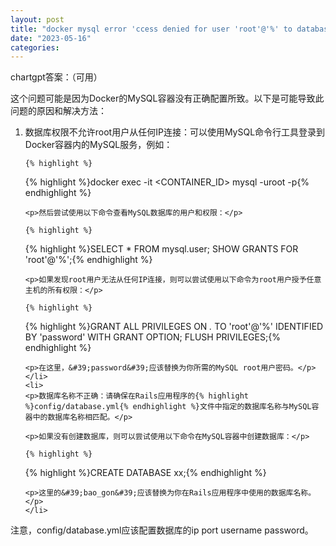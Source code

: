 ```yaml
---
layout: post
title: "docker mysql error 'ccess denied for user 'root'@'%' to database xx '"
date: "2023-05-16"
categories: 
---
```

<p>chartgpt答案：（可用）</p>

<p>这个问题可能是因为Docker的MySQL容器没有正确配置所致。以下是可能导致此问题的原因和解决方法：</p>

<ol>
	<li>
	<p>数据库权限不允许root用户从任何IP连接：可以使用MySQL命令行工具登录到Docker容器内的MySQL服务，例如：</p>

	{% highlight %}
{% highlight %}docker exec -it &lt;CONTAINER_ID&gt; mysql -uroot -p{% endhighlight %}

	<p>然后尝试使用以下命令查看MySQL数据库的用户和权限：</p>

	{% highlight %}
{% highlight %}SELECT * FROM mysql.user;
SHOW GRANTS FOR &#39;root&#39;@&#39;%&#39;;{% endhighlight %}

	<p>如果发现root用户无法从任何IP连接，则可以尝试使用以下命令为root用户授予任意主机的所有权限：</p>

	{% highlight %}
{% highlight %}GRANT ALL PRIVILEGES ON *.* TO &#39;root&#39;@&#39;%&#39; IDENTIFIED BY &#39;password&#39; WITH GRANT OPTION;
FLUSH PRIVILEGES;{% endhighlight %}

	<p>在这里，&#39;password&#39;应该替换为你所需的MySQL root用户密码。</p>
	</li>
	<li>
	<p>数据库名称不正确：请确保在Rails应用程序的{% highlight %}config/database.yml{% endhighlight %}文件中指定的数据库名称与MySQL容器中的数据库名称相匹配。</p>

	<p>如果没有创建数据库，则可以尝试使用以下命令在MySQL容器中创建数据库：</p>

	{% highlight %}
{% highlight %}CREATE DATABASE xx;{% endhighlight %}

	<p>这里的&#39;bao_gon&#39;应该替换为你在Rails应用程序中使用的数据库名称。</p>
	</li>
</ol>

<p>注意，config/database.yml应该配置数据库的ip port username password。</p>

